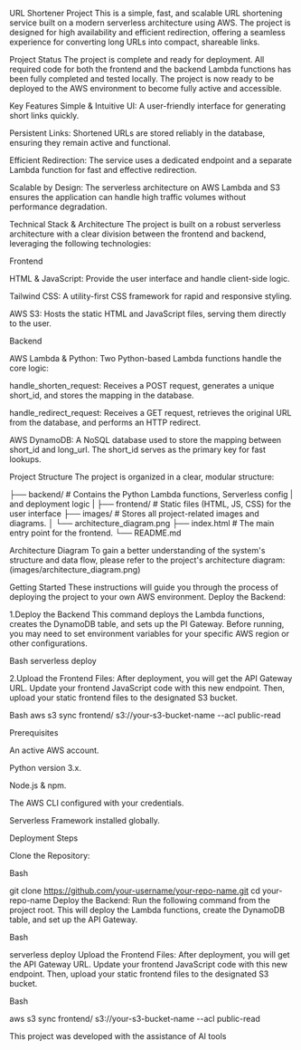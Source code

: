  URL Shortener Project
 This is a simple, fast, and scalable URL shortening service built on a modern serverless architecture using AWS. The project is designed for high availability and efficient redirection, offering a seamless experience for converting long URLs into compact, shareable links.

Project Status
The project is complete and ready for deployment. All required code for both the frontend and the backend Lambda functions has been fully completed and tested locally. The project is now ready to be deployed to the AWS environment to become fully active and accessible.

Key Features
Simple & Intuitive UI: A user-friendly interface for generating short links quickly.

Persistent Links: Shortened URLs are stored reliably in the database, ensuring they remain active and functional.

Efficient Redirection: The service uses a dedicated endpoint and a separate Lambda function for fast and effective redirection.

Scalable by Design: The serverless architecture on AWS Lambda and S3 ensures the application can handle high traffic volumes without performance degradation.

Technical Stack & Architecture
The project is built on a robust serverless architecture with a clear division between the frontend and backend, leveraging the following technologies:

Frontend

HTML & JavaScript: Provide the user interface and handle client-side logic.

Tailwind CSS: A utility-first CSS framework for rapid and responsive styling.

AWS S3: Hosts the static HTML and JavaScript files, serving them directly to the user.

Backend

AWS Lambda & Python: Two Python-based Lambda functions handle the core logic:

handle_shorten_request: Receives a POST request, generates a unique short_id, and stores the mapping in the database.

handle_redirect_request: Receives a GET request, retrieves the original URL from the database, and performs an HTTP redirect.

AWS DynamoDB: A NoSQL database used to store the mapping between short_id and long_url. The short_id serves as the primary key for fast lookups.

Project Structure
The project is organized in a clear, modular structure:


├── backend/                 # Contains the Python Lambda functions, Serverless config
|                              and deployment logic
|
├── frontend/                # Static files (HTML, JS, CSS) for the user interface
├── images/                  # Stores all project-related images and diagrams.
│   └── architecture_diagram.png
├── index.html               # The main entry point for the frontend.
└── README.md                    


Architecture Diagram
To gain a better understanding of the system's structure and data flow, please refer to the project's architecture diagram: (images/architecture_diagram.png)

Getting Started
These instructions will guide you through the process of deploying the project to your own AWS environment.
Deploy the Backend:

1.Deploy the Backend
This command deploys the Lambda functions, creates the DynamoDB table, and sets up the PI Gateway. Before running, you may need to set environment variables for your specific AWS region or other configurations.

Bash
serverless deploy

2.Upload the Frontend Files:
After deployment, you will get the API Gateway URL. Update your frontend JavaScript code with this new endpoint. Then, upload your static frontend files to the designated S3 bucket.

Bash
aws s3 sync frontend/ s3://your-s3-bucket-name --acl public-read


Prerequisites

An active AWS account.

Python version 3.x.

Node.js & npm.

The AWS CLI configured with your credentials.

Serverless Framework installed globally.

Deployment Steps

Clone the Repository:

Bash

git clone https://github.com/your-username/your-repo-name.git
cd your-repo-name
Deploy the Backend: Run the following command from the project root. This will deploy the Lambda functions, create the DynamoDB table, and set up the API Gateway.

Bash

serverless deploy
Upload the Frontend Files: After deployment, you will get the API Gateway URL. Update your frontend JavaScript code with this new endpoint. Then, upload your static frontend files to the designated S3 bucket.

Bash

aws s3 sync frontend/ s3://your-s3-bucket-name --acl public-read

This project was developed with the assistance of AI tools

